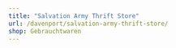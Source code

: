 ```yaml
---
title: "Salvation Army Thrift Store"
url: /davenport/salvation-army-thrift-store/
shop: Gebrauchtwaren
---
```

